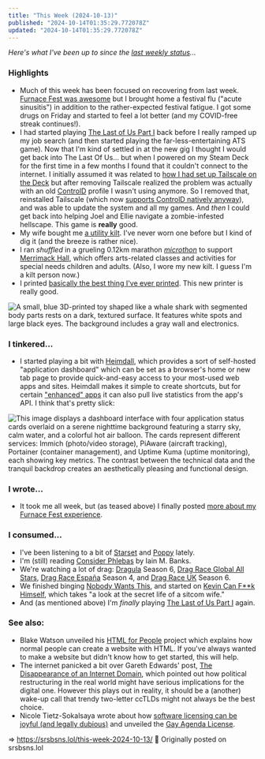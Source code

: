 ```yaml
---
title: "This Week (2024-10-13)"
published: "2024-10-14T01:35:29.772078Z"
updated: "2024-10-14T01:35:29.772078Z"
---
```


*Here's what I've been up to since the [last weekly status](/this-week-2024-10-06)...*

### Highlights

- Much of this week has been focused on recovering from last week. [Furnace Fest was awesome](/the-end-of-an-era-furnace-fest-2024/) but I brought home a festival flu ("acute sinusitis") in addition to the rather-expected festival fatigue. I got some drugs on Friday and started to feel a lot better (and my COVID-free streak continues!).
- I had started playing [The Last of Us Part I](https://store.steampowered.com/app/1888930/The_Last_of_Us_Part_I/) back before I really ramped up my job search (and then started playing the far-less-entertaining ATS game). Now that I'm kind of settled in at the new gig I thought I would get back into The Last Of Us... but when I powered on my Steam Deck for the first time in a few months I found that it couldn't connect to the internet. I initially assumed it was related to [how I had set up Tailscale on the Deck](https://github.com/tailscale-dev/deck-tailscale) but after removing Tailscale realized the problem was actually with an old [ControlD](https://controld.com/) profile I wasn't using anymore. So I removed that, reinstalled Tailscale (which now [supports ControlD natively anyway](https://docs.controld.com/docs/tailscale-integration)), and was able to update the system and all my games. And *then* I could get back into helping Joel and Ellie navigate a zombie-infested hellscape. This game is **really** good.
- My wife bought me [a utility kilt](https://www.damnnearkiltem.com/products/greenhorn-utility-kilt-black). I've never worn one before but I kind of dig it (and the breeze is rather nice).
- I ran *shuffled* in a grueling 0.12km marathon [*microthon*](https://merrimackhall.com/rocket-city-microthon/) to support [Merrimack Hall](https://merrimackhall.com/), which offers arts-related classes and activities for special needs children and adults. (Also, I wore my new kilt. I guess I'm a kilt person now.)
- I printed [basically the best thing I've ever printed](https://makerworld.com/en/models/595107). This new printer is really good.

![A small, blue 3D-printed toy shaped like a whale shark with segmented body parts rests on a dark, textured surface. It features white spots and large black eyes. The background includes a gray wall and electronics.](https://bear-images.sfo2.cdn.digitaloceanspaces.com/jbowdre/b7c220bdb2333414.webp)

### I tinkered...

- I started playing a bit with [Heimdall](https://heimdall.site/), which provides a sort of self-hosted "application dashboard" which can be set as a browser's home or new tab page to provide quick-and-easy access to your most-used web apps and sites. Heimdall makes it simple to create shortcuts, but for certain ["enhanced" apps](https://apps.heimdall.site/applications/enhanced) it can also pull live statistics from the app's API. I think that's pretty slick:

![This image displays a dashboard interface with four application status cards overlaid on a serene nighttime background featuring a starry sky, calm water, and a colorful hot air balloon. The cards represent different services: Immich (photo/video storage), PiAware (aircraft tracking), Portainer (container management), and Uptime Kuma (uptime monitoring), each showing key metrics. The contrast between the technical data and the tranquil backdrop creates an aesthetically pleasing and functional design.](https://bear-images.sfo2.cdn.digitaloceanspaces.com/jbowdre/29-1.webp)

### I wrote...

- It took me all week, but (as teased above) I finally posted [more about my Furnace Fest experience](/the-end-of-an-era-furnace-fest-2024/).

### I consumed...

- I've been listening to a bit of [Starset](https://musicthread.app/link/2nIChlVFb3OK1t1rruR46K7IYaK) and [Poppy](https://musicthread.app/link/2nOs88GsqtX5kLSJrzLxCj9Z0gq) lately.
- I'm (still) reading [Consider Phlebas](https://app.thestorygraph.com/books/0c71176b-7de6-4f30-9462-aebeecf944a0) by Iain M. Banks.
- We're watching a lot of drag: [Dragula](https://www.imdb.com/title/tt6289132/) Season 6, [Drag Race Global All Stars](https://www.imdb.com/title/tt32919055/), [Drag Race España](https://www.imdb.com/title/tt13606528/) Season 4, and [Drag Race UK](https://www.imdb.com/title/tt9780442/) Season 6.
- We finished binging [Nobody Wants This](https://www.imdb.com/title/tt26933824/), and started on [Kevin Can F\*\*k Himself](https://www.imdb.com/title/tt9257258/), which takes "a look at the secret life of a sitcom wife."
- And (as mentioned above) I'm *finally* playing [The Last of Us Part I](https://store.steampowered.com/app/1888930/The_Last_of_Us_Part_I/) again.

### See also:

- Blake Watson unveiled his [HTML for People](https://htmlforpeople.com/) project which explains how normal people can create a website with HTML. If you've always wanted to make a website but didn't know how to get started, this will help.
- The internet panicked a bit over Gareth Edwards' post, [The Disappearance of an Internet Domain](https://every.to/p/the-disappearance-of-an-internet-domain), which pointed out how political restructuring in the real world might have serious implications for the digital one. However this plays out in reality, it should be a (another) wake-up call that trendy two-letter ccTLDs might not always be the best choice.
- Nicole Tietz-Sokalsaya wrote about how [software licensing can be joyful (and legally dubious)](https://ntietz.com/blog/licensing-joy-gal/) and unveiled the [Gay Agenda License](https://gal.gay/).

=> https://srsbsns.lol/this-week-2024-10-13/ 📡 Originally posted on srsbsns.lol